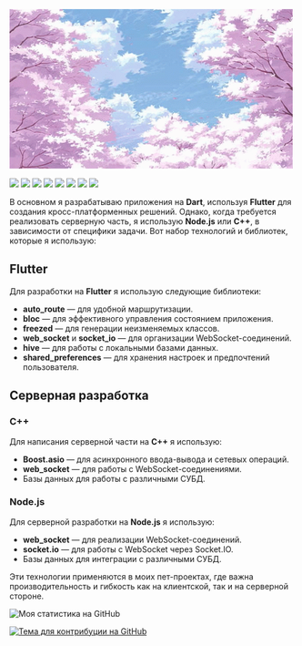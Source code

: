 ![Image alt](https://github.com/efedotof/efedotof/blob/6311b742097e5791760304a71cda632da2624db6/readmi_images/back.gif)

<p align="left">
  <img src="https://img.shields.io/badge/JavaScript-ffb81c?style=for-the-badge&logo=javascript&logoColor=ffffff" />
  <img src="https://img.shields.io/badge/Node.js-6da55f?style=for-the-badge&logo=node.js&logoColor=ffffff" />
  <img src="https://img.shields.io/badge/React-61dafb?style=for-the-badge&logo=react&logoColor=black" />
  <img src="https://img.shields.io/badge/Flutter-02569B?style=for-the-badge&logo=flutter&logoColor=white" />
  <img src="https://img.shields.io/badge/HTML5-E34F26?style=for-the-badge&logo=html5&logoColor=ffffff" />
  <img src="https://img.shields.io/badge/CSS3-1572b6?style=for-the-badge&logo=css3&logoColor=ffffff" />
  <img src="https://img.shields.io/badge/MongoDB-47A248?style=for-the-badge&logo=mongodb&logoColor=ffffff" />
  <img src="https://img.shields.io/badge/Java-007396?style=for-the-badge&logo=java&logoColor=ffffff" />
</p>

В основном я разрабатываю приложения на **Dart**, используя **Flutter** для создания кросс-платформенных решений. Однако, когда требуется реализовать серверную часть, я использую **Node.js** или **C++**, в зависимости от специфики задачи. Вот набор технологий и библиотек, которые я использую:

## Flutter

Для разработки на **Flutter** я использую следующие библиотеки:

- **auto_route** — для удобной маршрутизации.
- **bloc** — для эффективного управления состоянием приложения.
- **freezed** — для генерации неизменяемых классов.
- **web_socket** и **socket_io** — для организации WebSocket-соединений.
- **hive** — для работы с локальными базами данных.
- **shared_preferences** — для хранения настроек и предпочтений пользователя.

## Серверная разработка

### C++

Для написания серверной части на **C++** я использую:

- **Boost.asio** — для асинхронного ввода-вывода и сетевых операций.
- **web_socket** — для работы с WebSocket-соединениями.
- Базы данных для работы с различными СУБД.

### Node.js

Для серверной разработки на **Node.js** я использую:

- **web_socket** — для реализации WebSocket-соединений.
- **socket.io** — для работы с WebSocket через Socket.IO.
- Базы данных для интеграции с различными СУБД.

Эти технологии применяются в моих пет-проектах, где важна производительность и гибкость как на клиентской, так и на серверной стороне.



![Моя статистика на GitHub](https://github-readme-stats.vercel.app/api?username=efedotof&show_icons=true&hide_title=true&count_private=true&hide=prs&theme=radical)

[![Тема для контрибуции на GitHub](https://github-readme-stats.vercel.app/api/top-langs/?username=efedotof&langs_count=10&theme=radical&layout=compact)](https://github.com/efedotof/github-readme-stats)


